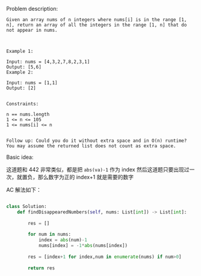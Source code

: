 
Problem description:

```
Given an array nums of n integers where nums[i] is in the range [1, n], return an array of all the integers in the range [1, n] that do not appear in nums.

 

Example 1:

Input: nums = [4,3,2,7,8,2,3,1]
Output: [5,6]
Example 2:

Input: nums = [1,1]
Output: [2]
 

Constraints:

n == nums.length
1 <= n <= 105
1 <= nums[i] <= n
 

Follow up: Could you do it without extra space and in O(n) runtime? You may assume the returned list does not count as extra space.

```

Basic idea:

这道题和 442 非常类似，都是把 `abs(va)-1` 作为 index
然后这道题只要出现过一次，就置负，那么数字为正的 index+1
就是需要的数字

AC 解法如下：

```Python

class Solution:
    def findDisappearedNumbers(self, nums: List[int]) -> List[int]:
        
        res = []
        
        for num in nums:
            index = abs(num)-1
            nums[index] = -1*abs(nums[index])
        
        res = [index+1 for index,num in enumerate(nums) if num>0]
        
        return res

```